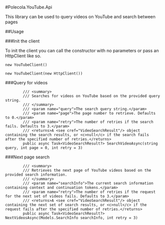 #Polecola.YouTube.Api

This library can be used to query videos on YouTube and search between pages

##Usage

###Init the client

To init the client you can call the constructor with no parameters or pass an HttpClient like so.

```
new YouTubeClient()
```

```
new YouTubeClient(new HttpClient())
```

###Query for videos

```
        /// <summary>
        /// Searches for videos on YouTube based on the provided query string.
        /// </summary>
        /// <param name="query">The search query string.</param>
        /// <param name="page">The page number to retrieve. Defaults to 0.</param>
        /// <param name="retry">The number of retries if the search fails. Defaults to 3.</param>
        /// <returns>A <see cref="VideoSearchResult"/> object containing the search results, or <c>null</c> if the search fails after the specified number of retries.</returns>
        public async Task<VideoSearchResult?> SearchVideoAsync(string query, int page = 0, int retry = 3)
```

###Next page search

```
        /// <summary>
        /// Retrieves the next page of YouTube videos based on the provided search information.
        /// </summary>
        /// <param name="searchInfo">The current search information containing context and continuation tokens.</param>
        /// <param name="retry">The number of retries if the request for the next set of videos fails. Defaults to 3.</param>
        /// <returns>A <see cref="VideoSearchResult"/> object containing the next set of search results, or <c>null</c> if the request fails after the specified number of retries.</returns>
        public async Task<VideoSearchResult?> NextVideosAsync(Models.SearchInfo searchInfo, int retry = 3)
```
